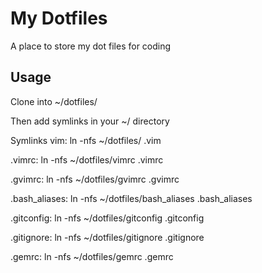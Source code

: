 My Dotfiles
===========

A place to store my dot files for coding

Usage
-----

Clone into ~/dotfiles/

Then add symlinks in your ~/ directory

Symlinks
vim:           ln -nfs ~/dotfiles/ .vim

.vimrc:        ln -nfs ~/dotfiles/vimrc .vimrc

.gvimrc:       ln -nfs ~/dotfiles/gvimrc .gvimrc

.bash_aliases: ln -nfs ~/dotfiles/bash_aliases .bash_aliases

.gitconfig:    ln -nfs ~/dotfiles/gitconfig .gitconfig

.gitignore:    ln -nfs ~/dotfiles/gitignore .gitignore

.gemrc:        ln -nfs ~/dotfiles/gemrc .gemrc
